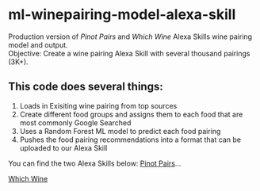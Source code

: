# ml-winepairing-model-alexa-skill
Production version of *Pinot Pairs* and *Which Wine* Alexa Skills wine pairing model and output.  
Objective: Create a wine pairing Alexa Skill with several thousand pairings (3K+).

## This code does several things:
1. Loads in Exisiting wine pairing from top sources
2. Create different food groups and assigns them to each food that are most commonly Google Searched
3. Uses a Random Forest ML model to predict each food pairing
4. Pushes the food pairing recommendations into a format that can be uploaded to our Alexa Skill

You can find the two Alexa Skills below:
[Pinot Pairs](https://www.amazon.com/Peter-Brendan-Pinot-Pairs/dp/B07VVWT7MW/ref=sr_1_1?keywords=pinot+pairs&qid=1578937731&rnid=2941120011&s=digital-skills&sr=1-1)...

[Which Wine](https://www.amazon.com/Peter-Brendan-Which-Wine/dp/B07XXQJSCX/ref=sr_1_23?qid=1578005317&s=alexa-skills&sr=1-23)



